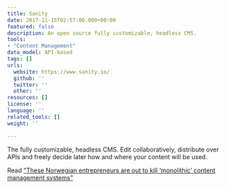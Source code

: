 ```yaml
---
title: Sanity
date: 2017-11-15T02:57:00.000+00:00
featured: false
description: An open source fully customizable, headless CMS.
tools:
- "Content Management"
data_model: API-based
tags: []
urls:
  website: https://www.sanity.io/
  github: ''
  twitter: ''
  other: ''
resources: []
license: ''
language: ''
related_tools: []
weight: ''

---
```

The fully customizable, headless CMS. Edit collaboratively, distribute over APIs and freely decide later how and where your content will be used.

Read ["These Norwegian entrepreneurs are out to kill ‘monolithic’ content management systems"](https://nordic.businessinsider.com/these-norwegian-entrepreneurs-are-out-to-kill-monolithic-content-management-systems--/)